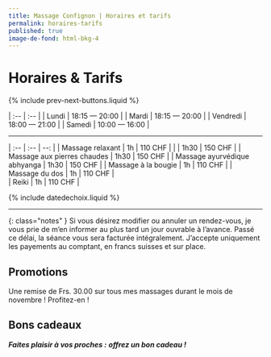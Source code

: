 ```yaml
---
title: Massage Confignon | Horaires et tarifs
permalink: horaires-tarifs
published: true
image-de-fond: html-bkg-4
---
```


# Horaires & Tarifs

{% include prev-next-buttons.liquid %}

| :--      | :--           |
| Lundi    | 18:15 — 20:00 |
| Mardi    | 18:15 — 20:00 |
| Vendredi | 18:00 — 21:00 |
| Samedi   | 10:00 — 16:00 |

---

| :--                          | :--  | --:     |
| Massage relaxant             | 1h   | 110 CHF |
|                              | 1h30 | 150 CHF |
| Massage aux pierres chaudes  | 1h30 | 150 CHF |
| Massage ayurvédique abhyanga | 1h30 | 150 CHF |
| Massage à la bougie          | 1h   | 110 CHF |
| Massage du dos               | 1h   | 110 CHF |                           
| Reiki                        | 1h   | 110 CHF |


{% include datedechoix.liquid %}

---

{: class="notes" }
Si vous désirez modifier ou annuler un rendez-vous, je vous prie de m’en informer au plus tard un jour ouvrable à l’avance. Passé ce délai, la séance vous sera facturée intégralement. J’accepte uniquement les payements au comptant, en francs suisses et sur place.

## Promotions

Une remise de Frs. 30.00 sur tous mes massages durant le mois de novembre !
Profitez-en !

## Bons cadeaux

***<i class="fa fa-gift" aria-hidden="true"></i> Faites plaisir à vos proches :***
***offrez un bon cadeau !***
